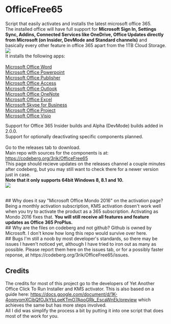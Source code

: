 # OfficeFree65

Script that easily activates and installs the latest microsoft office 365. <br>
The installed office will have full support for <b>Microsoft Sign In, Settings Sync, Addins, Connected Services like OneDrive, Office Updates directly from Microsoft (on Insider, DevMode and Standard channels)</b> and basically every other feature in office 365 apart from the 1TB Cloud Storage. <br>
<img src="https://i.imgur.com/CnV1oFc.png">
<br>
It installs the following apps: <br> <br><u>
Microsoft Office Word <br>
Microsoft Office Powerpoint <br>
Microsoft Office Publisher <br>
Microsoft Office Access <br>
Microsoft Office Outlook <br>
Microsoft Office OneNote <br>
Microsoft Office Excel <br>
Microsoft Skype for Business <br>
Microsoft Office Project <br>
Microsoft Office Visio <br></u>

Support for Office 365 Insider builds and Alpha (DevMode) builds added in 2.0.0. <br>
Support for optionally deactivating specific components planned. <br>
<br>
Go to the releases tab to download.
<br>
Main repo with sources for the components is at: https://codeberg.org/3rik/OfficeFree65
<br>
This page should recieve updates on the releases channel a couple minutes after codeberg, but you may still want to check there for a newer version just in case.
<br>
<b> Note that it only supports 64bit Windows 8, 8.1 and 10. </b> <br>
<img src="https://i.imgur.com/8tWyKAo.png">

<br>
## Why does it say "Microsoft Office Mondo 2016" on the activation page?
Being a monthly activation subscription, KMS activation dosen't work well when you try to activate the product as a 365 subscription. Activating as Mondo 2016 fixes that. <b> You will still receive all features and feature updates as Office 365 ProPlus.</b>
<br>
## Why are the files on codeberg and not github?
Github is owned by Microsoft. I don't know how long this repo would survive over here.
<br>
## Bugs
I'm still a noob by most developer's standards, so there may be issues I haven't noticed yet, although I have tried to iron out as many as possible. Please report them here on the issues tab, or for a possibly faster reponse, at https://codeberg.org/3rik/OfficeFree65/issues.
<br>

## Credits
The credits for most of this project go to the developers of Yet Another Office Click To Run Installer and KMS activator. This is also based on a guide here: https://docs.google.com/document/d/1K-4oqnyomXCibQfOJkYbLqeKTmO7ApoGRk_EscaWnEk/preview which achieves the same but has more steps involved.
<br>
All I did was simplify the process a bit by putting it into one script that does most of the work for you.
